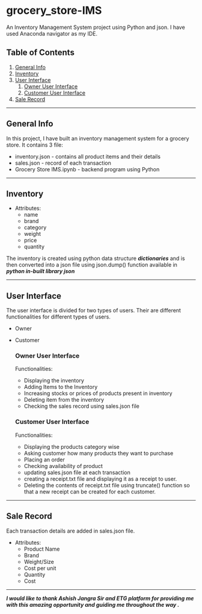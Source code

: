 # grocery_store-IMS
An Inventory Management System project using Python and json. I have used Anaconda navigator as my IDE.


## Table of Contents
1. [General Info](#general-info)
2. [Inventory](#inventory)
3. [User Interface](#user-interface)
    1. [Owner User Interface](#owner-user-interface)
    2. [Customer User Interface](#customer-user-interface)
4. [Sale Record](#sale-record)

***
## General Info
In this project, I have built an inventory management system for a grocery store. 
It contains 3 file:
  * inventory.json - contains all product items and their details
  * sales.json - record of each transaction 
  * Grocery Store IMS.ipynb - backend program using Python

***
## Inventory
  * Attributes:
    * name
    * brand
    * category
    * weight
    * price
    * quantity
  
The inventory is created using python data structure ***dictionaries*** and is then converted into a json file using json.dump() function available in ***python in-built library json***

***
## User Interface
The user interface is divided for two types of users. Their are different functionalities for different types of users.
  * Owner 
  * Customer
  
    ### Owner User Interface
    Functionalities: 
      * Displaying the inventory
      * Adding Items to the Inventory
      * Increasing stocks or prices of products present in inventory
      * Deleting item from the inventory
      * Checking the sales record using sales.json file
      
    ### Customer User Interface
    Functionalities:
      * Displaying the products category wise
      * Asking customer how many products they want to purchase
      * Placing an order
      * Checking availability of product
      * updating sales.json file at each transaction
      * creating a receipt.txt file and displaying it as a receipt to user. 
      * Deleting the contents of receipt.txt file using truncate() function so that a new receipt can be created for each customer.
      
***
## Sale Record
Each transaction details are added in sales.json file.
  * Attributes:
    * Product Name
    * Brand
    * Weight/Size
    * Cost per unit
    * Quantity
    * Cost


***
***I would like to thank Ashish Jangra Sir and ETG platform for providing me with this amazing opportunity and guiding me throughout the way .*** 
